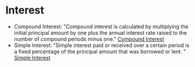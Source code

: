 # Interest

* Compound Interest: "Compound interest is calculated by multiplying the initial principal amount by one plus the annual interest rate raised to the number of compound periods minus one." [Compound Interest](https://www.investopedia.com/)
* Simple Interest: "Simple interest paid or received over a certain period is a fixed percentage of the principal amount that was borrowed or lent. " [Simple Interest](https://www.investopedia.com/)
